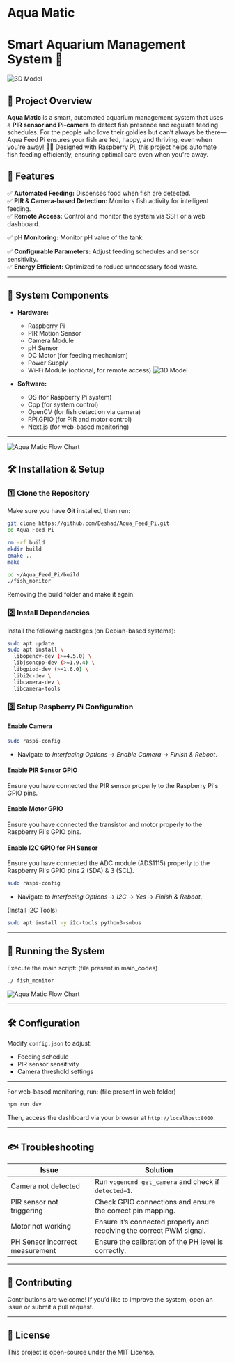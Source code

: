 # Aqua Matic  
# **Smart Aquarium Management System** 🐠
![3D Model](images/Front_Left.jpg) 

## **📌 Project Overview**  
**Aqua Matic** is a smart, automated aquarium management system that uses a **PIR sensor and Pi-camera** to detect fish presence and regulate feeding schedules. 
For the people who love their goldies but can’t always be there—Aqua Feed Pi ensures your fish are fed, happy, and thriving, even when you're away! 🐠✨
Designed with Raspberry Pi, this project helps automate fish feeding efficiently, ensuring optimal care even when you're away.  

## **🚀 Features**  
✅ **Automated Feeding:** Dispenses food when fish are detected.  
✅ **PIR & Camera-based Detection:** Monitors fish activity for intelligent feeding.  
✅ **Remote Access:** Control and monitor the system via SSH or a web dashboard.

✅ **pH Monitoring:** Monitor pH value of the tank. 

✅ **Configurable Parameters:** Adjust feeding schedules and sensor sensitivity.  
✅ **Energy Efficient:** Optimized to reduce unnecessary food waste.  

---

## **🔧 System Components**  

- **Hardware:**  
  - Raspberry Pi  
  - PIR Motion Sensor  
  - Camera Module
  - pH Sensor    
  - DC Motor (for feeding mechanism)  
  - Power Supply  
  - Wi-Fi Module (optional, for remote access)
    ![3D Model](Project%20Details/Schematic_Diagram.png)

- **Software:**
  - OS (for Raspberry Pi system)
  - Cpp (for system control)  
  - OpenCV (for fish detection via camera)  
  - RPi.GPIO (for PIR and  motor control)  
  - Next.js (for web-based monitoring)  

---
![Aqua Matic Flow Chart](images/Aqua_Diag.png) 

## **🛠 Installation & Setup**  

### **1️⃣ Clone the Repository**  
Make sure you have **Git** installed, then run:  

```bash
git clone https://github.com/Deshad/Aqua_Feed_Pi.git
cd Aqua_Feed_Pi

rm -rf build
mkdir build
cmake ..
make

cd ~/Aqua_Feed_Pi/build
./fish_monitor
```
Removing the build folder and make it again.

### **2️⃣ Install Dependencies**  
Install the following packages (on Debian-based systems):

```bash
sudo apt update
sudo apt install \
  libopencv-dev (>=4.5.0) \
  libjsoncpp-dev (>=1.9.4) \
  libgpiod-dev (>=1.6.0) \
  libi2c-dev \
  libcamera-dev \
  libcamera-tools
```
### **3️⃣ Setup Raspberry Pi Configuration**  

#### **Enable Camera**  

```bash
sudo raspi-config
```
- Navigate to *Interfacing Options* → *Enable Camera* → *Finish & Reboot*.  

#### **Enable PIR Sensor GPIO**  
Ensure you have connected the PIR sensor properly to the Raspberry Pi's GPIO pins.  

#### **Enable Motor GPIO**  
Ensure you have connected the transistor and motor properly to the Raspberry Pi's GPIO pins.  

#### **Enable I2C GPIO for PH Sensor**  
Ensure you have connected the ADC module (ADS1115) properly to the Raspberry Pi's GPIO pins 2 (SDA) & 3 (SCL).  
```bash
sudo raspi-config
```
- Navigate to *Interfacing Options* → *I2C* → *Yes* → *Finish & Reboot*.

(Install I2C Tools)
```bash
sudo apt install -y i2c-tools python3-smbus
```
---

## **🚀 Running the System**  

Execute the main script:  (file present in main_codes)

```bash
./ fish_monitor
```
![Aqua Matic Flow Chart](images/fish_detection.jpg) 

---

## **🛠 Configuration**  

Modify `config.json` to adjust:  
- Feeding schedule  
- PIR sensor sensitivity  
- Camera threshold settings  

---

For web-based monitoring, run:  (file present in web folder)

```bash
npm run dev
```
Then, access the dashboard via your browser at `http://localhost:8000`.  

---

## **🐟 Troubleshooting**  

| Issue | Solution |
|--------|----------|
| Camera not detected | Run `vcgencmd get_camera` and check if `detected=1`. |
| PIR sensor not triggering | Check GPIO connections and ensure the correct pin mapping. |
| Motor not working | Ensure it’s connected properly and receiving the correct PWM signal. |
| PH Sensor incorrect measurement | Ensure the calibration of the PH level is correctly. |

---

## **🤝 Contributing**  

Contributions are welcome! If you’d like to improve the system, open an issue or submit a pull request.  

---

## **📜 License**  

This project is open-source under the MIT License.  



